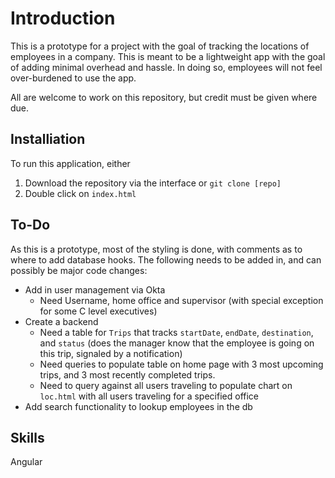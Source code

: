 # Introduction

This is a prototype for a project with the goal of tracking the locations of employees in a company. This is meant to be a lightweight app with the goal of adding minimal overhead and hassle. In doing so, employees will not feel over-burdened to use the app.

All are welcome to work on this repository, but credit must be given where due.


## Installiation

To run this application, either
1. Download the repository via the interface or  `git clone [repo]`
2. Double click on `index.html`

## To-Do

As this is a prototype, most of the styling is done, with comments as to where to add database hooks. The following needs to be added in, and can possibly be major code changes:

* Add in user management via Okta
    * Need Username, home office and supervisor (with special exception for some C level executives)
* Create a backend
    * Need a table for `Trips` that tracks `startDate`, `endDate`, `destination`, and `status` (does the manager know that the employee is going on this trip, signaled by a notification)
    * Need queries to populate table on home page with 3 most upcoming trips, and 3 most recently completed trips.
    * Need to query against all users traveling to populate chart on `loc.html` with all users traveling for a specified office
* Add search functionality to lookup employees in the db

## Skills

Angular